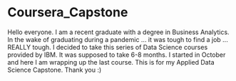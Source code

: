 # Coursera_Capstone

Hello everyone. I am a recent graduate with a degree in Business Analytics. 
In the wake of graduating during a pandemic ... it was tough to find a job ... REALLY tough.
I decided to take this series of Data Science courses provided by IBM.
It was supposed to take 6-8 months. I started in October and here I am wrapping up the last course.
This is for my Applied Data Science Capstone.
Thank you :)
